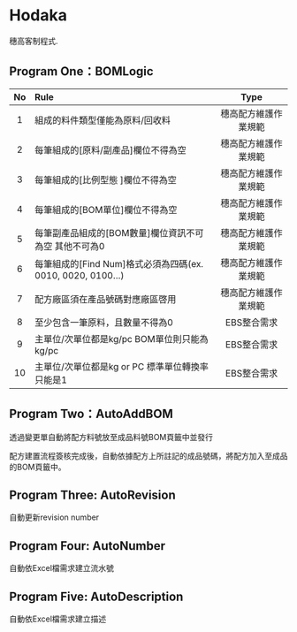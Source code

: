 # Hodaka
穗高客制程式.

## Program One：BOMLogic

| No        | Rule          | Type  |
| :-------------: |:-------------| :-----:|
| 1 | 組成的料件類型僅能為原料/回收料 | 穗高配方維護作業規範 |
| 2 | 每筆組成的[原料/副產品]欄位不得為空      | 穗高配方維護作業規範 |
| 3 | 每筆組成的[比例型態 ]欄位不得為空      | 穗高配方維護作業規範 |
| 4 | 每筆組成的[BOM單位]欄位不得為空      | 穗高配方維護作業規範 |
| 5 | 每筆副產品組成的[BOM數量]欄位資訊不可為空 其他不可為0      | 穗高配方維護作業規範 |
| 6 | 每筆組成的[Find Num]格式必須為四碼(ex. 0010, 0020, 0100…)| 穗高配方維護作業規範 |
| 7 | 配方廠區須在產品號碼對應廠區啓用|穗高配方維護作業規範|
| 8 | 至少包含一筆原料，且數量不得為0	      | EBS整合需求 |
| 9 | 主單位/次單位都是kg/pc BOM單位則只能為kg/pc	      | EBS整合需求 |
| 10 | 主單位/次單位都是kg or PC 標準單位轉換率只能是1      | EBS整合需求 |

## Program Two：AutoAddBOM
透過變更單自動將配方料號放至成品料號BOM頁籤中並發行  

配方建置流程簽核完成後，自動依據配方上所註記的成品號碼，將配方加入至成品的BOM頁籤中。 


## Program Three: AutoRevision
自動更新revision number

## Program Four: AutoNumber

自動依Excel檔需求建立流水號

## Program Five: AutoDescription

自動依Excel檔需求建立描述